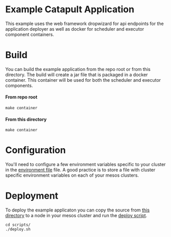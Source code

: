 # Example Catapult Application
This example uses the web framework dropwizard for api endpoints for the application deployer as well as docker for scheduler and executor component containers.

# Build
You can build the example application from the repo root or from this directory. The build will create a jar file that is packaged in a docker container. This container will be used for both the scheduler and executor components. 

#### From repo root
```shell
make container
```

#### From this directory
```shell
make container
```

# Configuration
You'll need to configure a few environment variables specific to your cluster in the [environment file](./config/environment) file. A good practice is to store a file with cluster specific environment variables on each of your mesos clusters.

# Deployment
To deploy the example applicaton you can copy the source from [this directory](./) to a node in your mesos cluster and run the [deploy script](./scripts/deploy.sh).
```shell
cd scripts/
./deploy.sh
```
